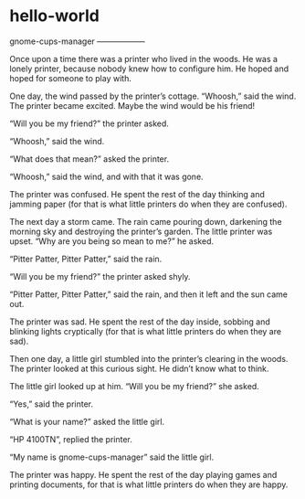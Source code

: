 # hello-world

gnome-cups-manager
——————

Once upon a time there was a printer who lived in the woods. He was a lonely printer, because nobody knew how to configure him. He hoped and hoped for someone to play with.

One day, the wind passed by the printer’s cottage. “Whoosh,” said the wind. The printer became excited. Maybe the wind would be his friend!

“Will you be my friend?” the printer asked.

“Whoosh,” said the wind.

“What does that mean?” asked the printer.

“Whoosh,” said the wind, and with that it was gone.

The printer was confused. He spent the rest of the day thinking and jamming paper (for that is what little printers do when they are confused).

The next day a storm came. The rain came pouring down, darkening the morning sky and destroying the printer’s garden. The little printer was upset. “Why are you being so mean to me?” he asked.

“Pitter Patter, Pitter Patter,” said the rain.

“Will you be my friend?” the printer asked shyly.

“Pitter Patter, Pitter Patter,” said the rain, and then it left and the sun came out.

The printer was sad. He spent the rest of the day inside, sobbing and blinking lights cryptically (for that is what little printers do when they are sad).

Then one day, a little girl stumbled into the printer’s clearing in the woods. The printer looked at this curious sight. He didn’t know what to think.

The little girl looked up at him. “Will you be my friend?” she asked.

“Yes,” said the printer.

“What is your name?” asked the little girl.

“HP 4100TN”, replied the printer.

“My name is gnome-cups-manager” said the little girl.

The printer was happy. He spent the rest of the day playing games and printing documents, for that is what little printers do when they are happy.
